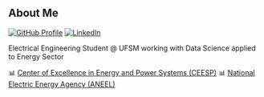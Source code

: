 ## About Me
[![GitHub Profile](https://img.shields.io/badge/GitHub-bernardogoltz-181717?style=flat&logo=github)](https://github.com/bernardogoltz) 
[![LinkedIn](https://img.shields.io/badge/LinkedIn-Bernardo_Ivo_Goltz-blue?style=flat&logo=linkedin)](https://www.linkedin.com/in/bernardo-ivo-goltz-b7b122141/)

Electrical Engineering Student @ UFSM working with Data Science applied to Energy Sector 

📊 [Center of Excellence in Energy and Power Systems (CEESP)](https://ceesp.ufsm.br)
📊 [National Electric Energy Agency (ANEEL)](https://www.gov.br/aneel/pt-br)




